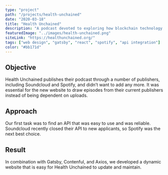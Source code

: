 ```yaml
---
type: "project"
path: "/projects/health-unchained"
date: "2020-03-18"
title: "Health Unchained"
description: "A podcast devoted to exploring how blockchain technology can impact healthcare and medicine. Red Llama designed and developed a fresh and modern website that connects to their ever growing podcast."
featuredImage: "../images/health-unchained.png"
siteLink: "https://healthunchained.org/"
tags: ["web design", "gatsby", "react", "spotify", "api integration"]
color: "#bb171d"
---
```

## Objective
Health Unchained publishes their podcast through a number of publishers, including Soundcloud and Spotify, and didn’t want to add any more. It was essential for the new website to draw episodes from their current publishers instead of being dependent on uploads.

## Approach
Our first task was to find an API that was easy to use and was reliable. Soundcloud recently closed their API to new applicants, so Spotify was the next best choice.

## Result
In combination with Gatsby, Contenful, and Axios, we developed a dynamic website that is easy for Health Unchained to update and maintain.
